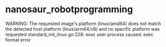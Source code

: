 # nanosaur_robotprogramming

WARNING: The requested image's platform (linux/amd64) does not match the detected host platform (linux/arm64/v8) and no specific platform was requested
standard_init_linux.go:228: exec user process caused: exec format error
